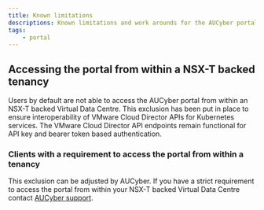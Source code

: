 ```yaml
---
title: Known limitations
descriptions: Known limitations and work arounds for the AUCyber portal
tags: 
    - portal
---
```



## Accessing the portal from within a NSX-T backed tenancy
Users by default are not able to access the AUCyber portal from within an NSX-T backed Virtual Data Centre.
This exclusion has been put in place to ensure interoperability of VMware Cloud Director APIs for Kubernetes services.
The VMware Cloud Director API endpoints remain functional for API key and bearer token based authentication.

### Clients with a requirement to access the portal from within a tenancy
This exclusion can be adjusted by AUCyber. If you have a strict requirement to access the portal from within your NSX-T backed Virtual Data Centre contact [AUCyber support](../support/index.md).






